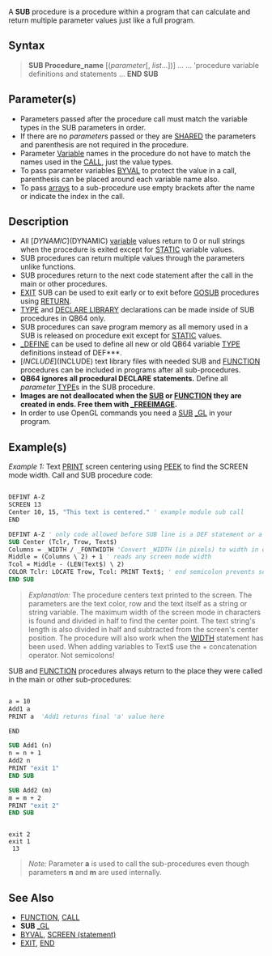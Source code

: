 A **SUB** procedure is a procedure within a program that can calculate and return multiple parameter values just like a full program.

## Syntax

> **SUB Procedure_name** [(*parameter*[, *list*...])]
> ...
> ... 'procedure variable definitions and statements
> ...
> **END SUB**

## Parameter(s)

* Parameters passed after the procedure call must match the variable types in the SUB parameters in order.
* If there are no *parameter*s passed or they are [SHARED](SHARED) the parameters and parenthesis are not required in the procedure.
* Parameter [Variable](Variable) names in the procedure do not have to match the names used in the [CALL](CALL), just the value types.
* To pass parameter variables [BYVAL](BYVAL) to protect the value in a call, parenthesis can be placed around each variable name also.
* To pass [arrays](arrays) to a sub-procedure use empty brackets after the name or indicate the index in the call.

## Description

* All [$DYNAMIC]($DYNAMIC) [variable](variable) values return to 0 or null strings when the procedure is exited except for [STATIC](STATIC) variable values.
* SUB procedures can return multiple values through the parameters unlike functions.
* SUB procedures return to the next code statement after the call in the main or other procedures.
* [EXIT](EXIT) SUB can be used to exit early or to exit before [GOSUB](GOSUB) procedures using [RETURN](RETURN).
* [TYPE](TYPE) and [DECLARE LIBRARY](DECLARE-LIBRARY) declarations can be made inside of SUB procedures in QB64 only.
* SUB procedures can save program memory as all memory used in a SUB is released on procedure exit except for [STATIC](STATIC) values.
* [_DEFINE](_DEFINE) can be used to define all new or old QB64 variable [TYPE](TYPE) definitions instead of DEF***.
* [$INCLUDE]($INCLUDE) text library files with needed SUB and [FUNCTION](FUNCTION) procedures can be included in programs after all sub-procedures.
* **QB64 ignores all procedural DECLARE statements.** Define all *parameter* [TYPE](TYPE)s in the SUB procedure.
*  **Images are not deallocated when the [SUB](SUB) or [FUNCTION](FUNCTION) they are created in ends. Free them with [_FREEIMAGE](_FREEIMAGE).**
* In order to use OpenGL commands you need a [SUB](SUB) [_GL](_GL) in your program.

## Example(s)

*Example 1:* Text [PRINT](PRINT) screen centering using [PEEK](PEEK) to find the SCREEN mode width. Call and SUB procedure code:

```vb

DEFINT A-Z
SCREEN 13
Center 10, 15, "This text is centered." ' example module sub call
END

DEFINT A-Z ' only code allowed before SUB line is a DEF statement or a comment
SUB Center (Tclr, Trow, Text$)
Columns = _WIDTH / _FONTWIDTH 'Convert _WIDTH (in pixels) to width in characters
Middle = (Columns \ 2) + 1 ' reads any screen mode width
Tcol = Middle - (LEN(Text$) \ 2)
COLOR Tclr: LOCATE Trow, Tcol: PRINT Text$; ' end semicolon prevents screen roll
END SUB 

```

> *Explanation:* The procedure centers text printed to the screen. The parameters are the text color, row and the text itself as a string or string variable. The maximum width of the screen mode in characters is found and divided in half to find the center point. The text string's length is also divided in half and subtracted from the screen's center position. The procedure will also work when the [WIDTH](WIDTH) statement has been used. When adding variables to Text$ use the + concatenation operator. Not semicolons!

SUB and [FUNCTION](FUNCTION) procedures always return to the place they were called in the main or other sub-procedures:

```vb

a = 10
Add1 a
PRINT a  'Add1 returns final 'a' value here

END

SUB Add1 (n)
n = n + 1
Add2 n
PRINT "exit 1"
END SUB

SUB Add2 (m)
m = m + 2
PRINT "exit 2"
END SUB

```

```text

exit 2
exit 1
 13

```

>  *Note:* Parameter **a** is used to call the sub-procedures even though parameters **n** and **m** are used internally.

## See Also
 
* [FUNCTION](FUNCTION), [CALL](CALL)
* **SUB** [_GL](_GL)
* [BYVAL](BYVAL), [SCREEN (statement)](SCREEN-(statement))
* [EXIT](EXIT), [END](END)
